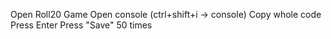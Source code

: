 Open Roll20 Game
Open console (ctrl+shift+i -> console)
Copy whole code
Press Enter
Press "Save" 50 times
